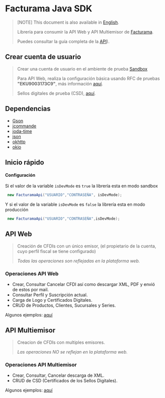 # Facturama Java SDK

> [NOTE] This document is also available in [English].
>
> Librería para consumir la API Web y API Multiemisor de [Facturama](https://api.facturama.mx/).
>
> Puedes consultar la guía completa de la [API](https://apisandbox.facturama.mx/guias)).

## Crear cuenta de usuario

> Crear una cuenta de usuario en el ambiente de prueba [Sandbox](https://dev.facturama.mx/api/login) 
>
> Para API Web, realiza la configuración básica usando RFC de pruebas **"EKU9003173C9"**, más información [aquí](https://apisandbox.facturama.mx/guias/perfil-fiscal).
>
> Sellos digitales de prueba (CSD), [aquí](https://github.com/rafa-dx/facturama-CSD-prueba).

## Dependencias 
* [Gson](https://mvnrepository.com/artifact/com.google.code.gson/gson/2.8.2)
* [jcommande](https://mvnrepository.com/artifact/com.beust/jcommander/1.72)
* [joda-time](https://mvnrepository.com/artifact/joda-time/joda-time/2.9.9)
* [json](https://mvnrepository.com/artifact/org.json/json/20180130)
* [okhttp](https://mvnrepository.com/artifact/com.squareup.okhttp/okhttp/2.7.5)
* [okio](https://mvnrepository.com/artifact/com.squareup.okio/okio/1.6.0)

## Inicio rápido

#### Configuración  #####
Si el valor de la variable  ```isDevMode``` es ```true``` la librería esta en modo sandbox
 ```java
  new FacturamaApi("USUARIO","CONTRASEÑA", isDevMode);
```
Y si el valor de la variable  ```isDevMode``` es ```false``` la librería esta en modo producción
 ```java
  new FacturamaApi("USUARIO","CONTRASEÑA",isDevMode);
```

## API Web

> Creación de CFDIs con un único emisor, (el propietario de la cuenta, cuyo perfil fiscal se tiene configurado)
> 
> *Todas las operaciones son reflejadas en la plataforma web.*
### Operaciones API Web
- Crear, Consultar Cancelar CFDI así como descargar XML, PDF y envió de estos por mail.
- Consultar Perfil y Suscripción actual.
- Carga de Logo y Certificados Digitales.
- CRUD de Productos, Clientes, Sucursales y Series.

Algunos ejemplos: [aquí](https://github.com/Facturama/facturama-java-sdk/wiki/API-Web)



## API Multiemisor

> Creacion de CFDIs con multiples emisores.
>
> *Las operaciones NO se reflejan en la plataforma web.*
> 
### Operaciones API Multiemisor

- Crear, Consultar, Cancelar descarga de XML.
- CRUD de CSD (Certificados de los Sellos Digitales).

Algunos ejemplos: [aquí](https://github.com/Facturama/facturama-java-sdk/wiki/API-Multiemisor)



[English]: ./README-en.md
